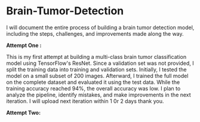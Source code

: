 # Brain-Tumor-Detection
I will document the entire process of building a brain tumor detection model, including the steps, challenges, and improvements made along the way.

**Attempt One :**

This is my first attempt at building a multi-class brain tumor classification model using TensorFlow's ResNet. Since a validation set was not provided, I split the training data into training and validation sets. Initially, I tested the model on a small subset of 200 images. Afterward, I trained the full model on the complete dataset and evaluated it using the test data. While the training accuracy reached 94%, the overall accuracy was low. I plan to analyze the pipeline, identify mistakes, and make improvements in the next iteration.
I will upload next iteration within 1 0r 2 days thank you.

**Attempt Two:**


